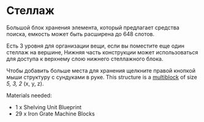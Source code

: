 # Стеллаж

Большой блок хранения элемента, который предлагает средства поиска, емкость может быть расширена до 648 слотов.

Есть 3 уровня для организации вещи, если вы поместите еще один стеллаж на вершине,
Нижняя часть конструкции может использоваться для доступа к верхнему слою нижнего стеллажного блока.

Чтобы добавить больше места для хранения щелкните правой кнопкой мыши структуру с сундуками в руке.
This structure is a [multiblock](../../3-multiblocks.md) of size *5, 3, 2* (x, y, z).

Materials needed:
- 1  x Shelving Unit Blueprint
- 29 x Iron Grate Machine Blocks